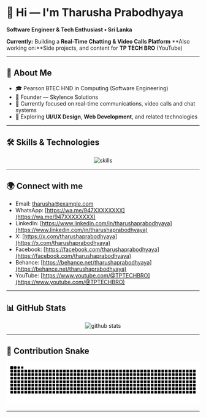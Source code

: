 # 👋 Hi — I'm Tharusha Prabodhyaya

**Software Engineer & Tech Enthusiast • Sri Lanka**

**Currently:** Building a **Real-Time Chatting & Video Calls Platform**
**Also working on:**Side projects, and content for **TP TECH BRO** (YouTube)

---

## 🌱 About Me

* 🎓 Pearson BTEC HND in Computing (Software Engineering)
* 💼 Founder — Skylence Solutions
* 🔭 Currently focused on real-time communications, video calls and chat systems
* 🔎 Exploring **UI/UX Design**, **Web Development**, and related technologies

---

## 🛠️ Skills & Technologies

<p align="center">
  <img src="https://skillicons.dev/icons?i=html,css,js,php,mysql,python,java,react,nodejs,figma,git,github" alt="skills"/>
</p>

---

## 🌍 Connect with me

* Email: [tharusha@example.com](mailto:tharusha@example.com)
* WhatsApp: [https://wa.me/947XXXXXXXX](https://wa.me/947XXXXXXXX)
* LinkedIn: [https://www.linkedin.com/in/tharushaprabodhyaya](https://www.linkedin.com/in/tharushaprabodhyaya)
* X: [https://x.com/tharushaprabodhyaya](https://x.com/tharushaprabodhyaya)
* Facebook: [https://facebook.com/tharushaprabodhyaya](https://facebook.com/tharushaprabodhyaya)
* Behance: [https://behance.net/tharushaprabodhyaya](https://behance.net/tharushaprabodhyaya)
* YouTube: [https://www.youtube.com/@TPTECHBRO](https://www.youtube.com/@TPTECHBRO)

---

## 📊 GitHub Stats

<p align="center">
  <img src="https://github-readme-stats.vercel.app/api?username=tharushaprabodhyaya&show_icons=true&theme=tokyonight" alt="github stats" />
</p>

---

## 🐍 Contribution Snake

<p align="center">
  <picture>
    <source media="(prefers-color-scheme: dark)" srcset="https://github.com/tharushaprabodhyaya/tharushaprabodhyaya/blob/output/github-contribution-grid-snake-dark.svg" />
    <source media="(prefers-color-scheme: light)" srcset="https://github.com/tharushaprabodhyaya/tharushaprabodhyaya/blob/output/github-contribution-grid-snake.svg" />
    <img alt="github contribution snake" src="https://github.com/tharushaprabodhyaya/tharushaprabodhyaya/blob/output/github-contribution-grid-snake.svg" />
  </picture>
</p>

---
